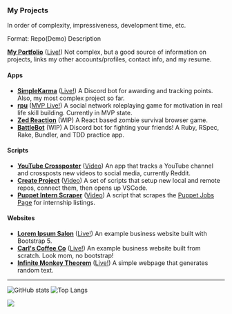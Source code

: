 ### My Projects

In order of complexity, impressiveness, development time, etc.

Format: Repo(Demo) Description

**[My Portfolio](https://github.com/LouisSavoie/portfolio2)** ([Live!](https://www.louissavoie.com)) Not complex, but a good source of information on projects, links my other accounts/profiles, contact info, and my resume.

#### Apps
- **[SimpleKarma](https://github.com/LouisSavoie/simple-karma)** ([Live!](https://discord.gg/8FfWyWS3gG)) A Discord bot for awarding and tracking points. Also, my most complex project so far.
- **[rpu](https://github.com/LouisSavoie/rpu)** ([MVP Live!](https://rpu-mvp.herokuapp.com/)) A social network roleplaying game for motivation in real life skill building. Currently in MVP state.
- **[Zed Reaction](https://github.com/LouisSavoie/zed-reaction)** (WIP) A React based zombie survival browser game.
- **[BattleBot](https://github.com/LouisSavoie/battle-bot)** (WIP) A Discord bot for fighting your friends! A Ruby, RSpec, Rake, Bundler, and TDD practice app.

#### Scripts
- **[YouTube Crossposter](https://github.com/LouisSavoie/youtube-crossposter)** ([Video](https://www.youtube.com/watch?v=ZrnGF_HkO4c)) An app that tracks a YouTube channel and crossposts new videos to social media, currently Reddit.
- **[Create Project](https://github.com/LouisSavoie/create-project)** ([Video](https://www.youtube.com/watch?v=IQeUINk2e2E)) A set of scripts that setup new local and remote repos, connect them, then opens up VSCode.
- **[Puppet Intern Scraper](https://github.com/LouisSavoie/puppet-intern-scaper)** ([Video](https://www.youtube.com/watch?v=lx3SMZlG9ls)) A script that scrapes the [Puppet Jobs Page](https://puppet.com/company/careers/jobs/) for internship listings.

#### Websites
- **[Lorem Ipsum Salon](https://github.com/LouisSavoie/bootstrap5-salon)** ([Live!](https://louissavoie.github.io/bootstrap5-salon/)) An example business website built with Bootstrap 5.
- **[Carl's Coffee Co](https://github.com/LouisSavoie/carls-coffee-co)** ([Live!](https://louissavoie.github.io/carls-coffee-co/)) An example business website built from scratch. Look mom, no bootstrap!
- **[Infinite Monkey Theorem](https://github.com/LouisSavoie/infinite-monkey-theorem)** ([Live!](https://louissavoie.github.io/infinite-monkey-theorem/)) A simple webpage that generates random text.

<!-- **[Boltleg](https://github.com/LouisSavoie/boltleg)** A simplified [Puppet Bolt](https://github.com/puppetlabs/bolt) clone. -->

---

![GitHub stats](https://github-readme-stats.vercel.app/api?username=louissavoie&count_private=true&include_all_commits=true&theme=github_dark&show_icons=true&hide_border=true) ![Top Langs](https://github-readme-stats.vercel.app/api/top-langs/?username=louissavoie&theme=github_dark&hide_border=true&layout=compact&langs_count=10)

![](https://komarev.com/ghpvc/?username=louissavoie&color=blue)
